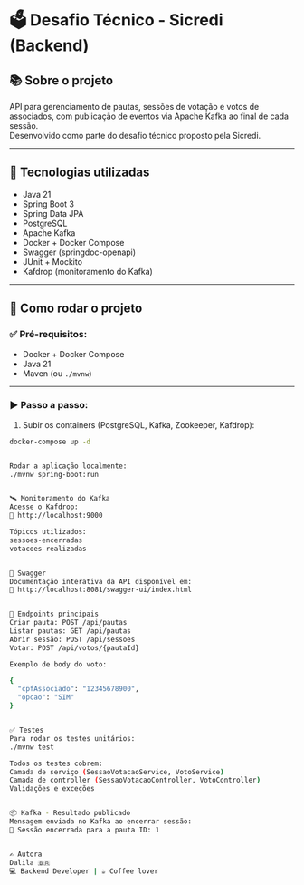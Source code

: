 # 🗳️ Desafio Técnico - Sicredi (Backend)

## 📚 Sobre o projeto

API para gerenciamento de pautas, sessões de votação e votos de associados, com publicação de eventos via Apache Kafka ao final de cada sessão.  
Desenvolvido como parte do desafio técnico proposto pela Sicredi.

---

## 🚀 Tecnologias utilizadas

- Java 21
- Spring Boot 3
- Spring Data JPA
- PostgreSQL
- Apache Kafka
- Docker + Docker Compose
- Swagger (springdoc-openapi)
- JUnit + Mockito
- Kafdrop (monitoramento do Kafka)

---

## 🧪 Como rodar o projeto

### ✅ Pré-requisitos:

- Docker + Docker Compose
- Java 21
- Maven (ou `./mvnw`)

---

### ▶️ Passo a passo:

1. Subir os containers (PostgreSQL, Kafka, Zookeeper, Kafdrop):

```bash
docker-compose up -d


Rodar a aplicação localmente:
./mvnw spring-boot:run


🛰️ Monitoramento do Kafka
Acesse o Kafdrop:
🔗 http://localhost:9000

Tópicos utilizados:
sessoes-encerradas
votacoes-realizadas


📖 Swagger
Documentação interativa da API disponível em:
🔗 http://localhost:8081/swagger-ui/index.html


🔗 Endpoints principais
Criar pauta: POST /api/pautas
Listar pautas: GET /api/pautas
Abrir sessão: POST /api/sessoes
Votar: POST /api/votos/{pautaId}

Exemplo de body do voto:

{
  "cpfAssociado": "12345678900",
  "opcao": "SIM"
}


✅ Testes
Para rodar os testes unitários:
./mvnw test

Todos os testes cobrem:
Camada de serviço (SessaoVotacaoService, VotoService)
Camada de controller (SessaoVotacaoController, VotoController)
Validações e exceções


📦 Kafka - Resultado publicado
Mensagem enviada no Kafka ao encerrar sessão:
📢 Sessão encerrada para a pauta ID: 1


✍️ Autora
Dalila 🇧🇷
💻 Backend Developer | ☕ Coffee lover 